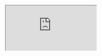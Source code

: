 <iframe src="https://embeds.rss2html.net/embed?url=https%3A%2F%2Fwww.indialegallive.com%2Ffeed&amp;feed_render_description=0&amp;item_render_body=0"></script>

